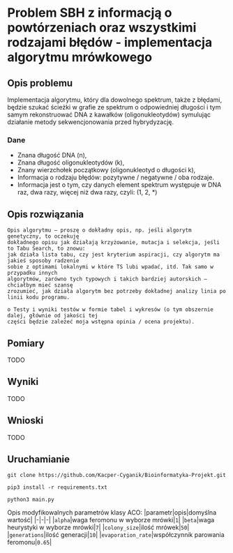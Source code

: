 # Problem SBH z informacją o powtórzeniach oraz wszystkimi rodzajami błędów - implementacja algorytmu mrówkowego 

## Opis problemu
Implementacja algorytmu, który dla dowolnego spektrum, także z błędami, będzie szukać ścieżki w grafie ze spektrum o odpowiedniej długości i tym samym rekonstruować DNA z kawałków (oligonukleotydów) symulując działanie metody sekwencjonowania przed hybrydyzację.
### Dane
- Znana długość DNA (n), 
- Znana długość oligonukleotydów (k),
- Znany wierzchołek początkowy (oligonukleotyd o długości k),
- Informacja o rodzaju błędów: pozytywne / negatywne / oba rodzaje.
- Informacja jest o tym, czy danych element spektrum występuje w DNA raz, dwa razy, więcej
niż dwa razy, czyli: (1, 2, *)

## Opis rozwiązania
```
Opis algorytmu – proszę o dokładny opis, np. jeśli algorytm genetyczny, to oczekuję
dokładnego opisu jak działają krzyżowanie, mutacja i selekcja, jeśli to Tabu Search, to znowu:
jak działa lista tabu, czy jest kryterium aspiracji, czy algorytm ma jakieś sposoby radzenie
sobie z optimami lokalnymi w które TS lubi wpadać, itd. Tak samo w przypadku innych
algorytmów, zarówno tych typowych i takich bardziej autorskich – chciałbym mieć szansę
zrozumieć, jak działa algorytm bez potrzeby dokładnej analizy linia po linii kodu programu.

o Testy i wyniki testów w formie tabel i wykresów (o tym obszernie dalej, głównie od jakości tej
części będzie zależeć moja wstępna opinia / ocena projektu).
```

## Pomiary
TODO

## Wyniki
TODO


## Wnioski
TODO

## Uruchamianie
```
git clone https://github.com/Kacper-Cyganik/Bioinformatyka-Projekt.git

pip3 install -r requirements.txt

python3 main.py
```
Opis modyfikowalnych parametrów klasy ACO:
|parametr|opis|domyślna wartość|
|-|-|-|
|`alpha`|waga feromonu w wyborze mrówki|`1`|
|`beta`|waga heurystyki w wyborze mrówki|`7`|
|`colony_size`|ilość mrówek|`50`|
|`generations`|ilość generacji|`10`|
|`evaporation_rate`|współczynnik parowania feromonu|`0.65`|